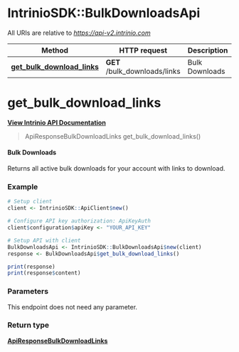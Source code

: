 # IntrinioSDK::BulkDownloadsApi

All URIs are relative to *https://api-v2.intrinio.com*

Method | HTTP request | Description
------------- | ------------- | -------------
[**get_bulk_download_links**](BulkDownloadsApi.md#get_bulk_download_links) | **GET** /bulk_downloads/links | Bulk Downloads



[//]: # (START_OPERATION)

[//]: # (CLASS:IntrinioSDK::BulkDownloadsApi)

[//]: # (METHOD:get_bulk_download_links)

[//]: # (RETURN_TYPE:IntrinioSDK::ApiResponseBulkDownloadLinks)

[//]: # (RETURN_TYPE_KIND:object)

[//]: # (RETURN_TYPE_DOC:ApiResponseBulkDownloadLinks.md)

[//]: # (OPERATION:get_bulk_download_links_v2)

[//]: # (ENDPOINT:/bulk_downloads/links)

[//]: # (DOCUMENT_LINK:BulkDownloadsApi.md#get_bulk_download_links)

# **get_bulk_download_links**

[**View Intrinio API Documentation**](https://docs.intrinio.com/documentation/r/get_bulk_download_links_v2)

[//]: # (START_OVERVIEW)

> ApiResponseBulkDownloadLinks get_bulk_download_links()

#### Bulk Downloads


Returns all active bulk downloads for your account with links to download.

[//]: # (END_OVERVIEW)

### Example

[//]: # (START_CODE_EXAMPLE)
```r
# Setup client
client <- IntrinioSDK::ApiClient$new()

# Configure API key authorization: ApiKeyAuth
client$configuration$apiKey <- "YOUR_API_KEY"

# Setup API with client
BulkDownloadsApi <- IntrinioSDK::BulkDownloadsApi$new(client)
response <- BulkDownloadsApi$get_bulk_download_links()

print(response)
print(response$content)
```

[//]: # (END_CODE_EXAMPLE)

[//]: # (START_DEFINITION)

### Parameters

[//]: # (START_PARAMETERS)

This endpoint does not need any parameter.
<br/>

[//]: # (END_PARAMETERS)

### Return type

[**ApiResponseBulkDownloadLinks**](ApiResponseBulkDownloadLinks.md)

[//]: # (END_OPERATION)

